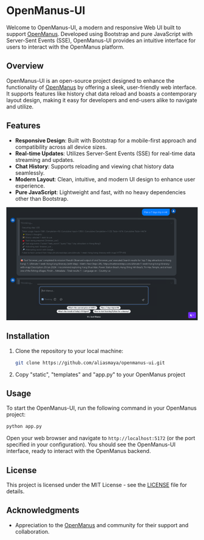 # OpenManus-UI

Welcome to OpenManus-UI, a modern and responsive Web UI built to support [OpenManus](https://github.com/FoundationAgents/OpenManus). Developed using Bootstrap and pure JavaScript with Server-Sent Events (SSE), OpenManus-UI provides an intuitive interface for users to interact with the OpenManus platform.

## Overview

OpenManus-UI is an open-source project designed to enhance the functionality of [OpenManus](https://github.com/FoundationAgents/OpenManus) by offering a sleek, user-friendly web interface. It supports features like history chat data reload and boasts a contemporary layout design, making it easy for developers and end-users alike to navigate and utilize.

## Features

- **Responsive Design**: Built with Bootstrap for a mobile-first approach and compatibility across all device sizes.
- **Real-time Updates**: Utilizes Server-Sent Events (SSE) for real-time data streaming and updates.
- **Chat History**: Supports reloading and viewing chat history data seamlessly.
- **Modern Layout**: Clean, intuitive, and modern UI design to enhance user experience.
- **Pure JavaScript**: Lightweight and fast, with no heavy dependencies other than Bootstrap.

<div align="center" style="display: flex; gap: 20px;">
    <img src="assets/screenshot_theme.png" alt="OpenManus-UI" />
</div>

## Installation

1. Clone the repository to your local machine:

   ```bash
   git clone https://github.com/aliasmaya/openmanus-ui.git
   ```

2. Copy "static", "templates" and "app.py" to your OpenManus project

## Usage

To start the OpenManus-UI, run the following command in your OpenManus project:

```bash
python app.py
```

Open your web browser and navigate to `http://localhost:5172` (or the port specified in your configuration). You should see the OpenManus-UI interface, ready to interact with the OpenManus backend.

## License

This project is licensed under the MIT License - see the [LICENSE](LICENSE) file for details.

## Acknowledgments

- Appreciation to the [OpenManus](https://github.com/FoundationAgents/OpenManus) and community for their support and collaboration.
